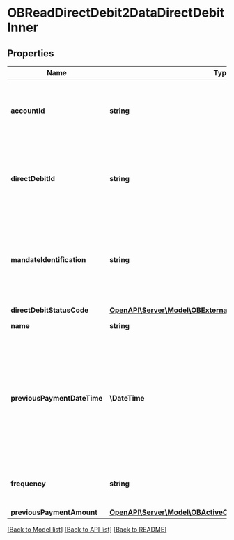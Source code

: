 # OBReadDirectDebit2DataDirectDebitInner

## Properties
Name | Type | Description | Notes
------------ | ------------- | ------------- | -------------
**accountId** | **string** | A unique and immutable identifier used to identify the account resource. This identifier has no meaning to the account owner. | 
**directDebitId** | **string** | A unique and immutable identifier used to identify the direct debit resource. This identifier has no meaning to the account owner. | [optional] 
**mandateIdentification** | **string** | Direct Debit reference. For AUDDIS service users provide Core Reference. For non AUDDIS service users provide Core reference if possible or last used reference. | 
**directDebitStatusCode** | [**OpenAPI\Server\Model\OBExternalDirectDebitStatus1Code**](OBExternalDirectDebitStatus1Code.md) |  | [optional] 
**name** | **string** | Name of Service User. | 
**previousPaymentDateTime** | **\DateTime** | Date of most recent direct debit collection.All dates in the JSON payloads are represented in ISO 8601 date-time format.  All date-time fields in responses must include the timezone. An example is below: 2017-04-05T10:43:07+00:00 | [optional] 
**frequency** | **string** | Regularity with which direct debit instructions are to be created and processed. | [optional] 
**previousPaymentAmount** | [**OpenAPI\Server\Model\OBActiveOrHistoricCurrencyAndAmount0**](OBActiveOrHistoricCurrencyAndAmount0.md) |  | [optional] 

[[Back to Model list]](../README.md#documentation-for-models) [[Back to API list]](../README.md#documentation-for-api-endpoints) [[Back to README]](../README.md)


